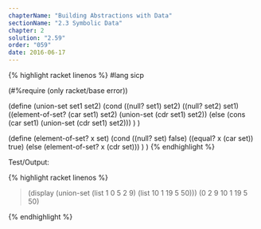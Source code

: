 ```yaml
---
chapterName: "Building Abstractions with Data"
sectionName: "2.3 Symbolic Data"
chapter: 2
solution: "2.59"
order: "059"
date: 2016-06-17
---
```


{% highlight racket linenos %}
#lang sicp

(#%require (only racket/base error))

(define (union-set set1 set2)
  (cond ((null? set1) set2)
        ((null? set2) set1)
        ((element-of-set? (car set1) set2) (union-set (cdr set1) set2))
        (else (cons (car set1) (union-set (cdr set1) set2)))
  )
)  

(define (element-of-set? x set)
  (cond ((null? set) false)
        ((equal? x (car set)) true)
        (else (element-of-set? x (cdr set)))
  )
)
{% endhighlight %}

Test/Output:

{% highlight racket linenos %}
> (display (union-set (list 1 0 5 2 9) (list 10 1 19 5 50)))
(0 2 9 10 1 19 5 50)
> 
{% endhighlight %}

 